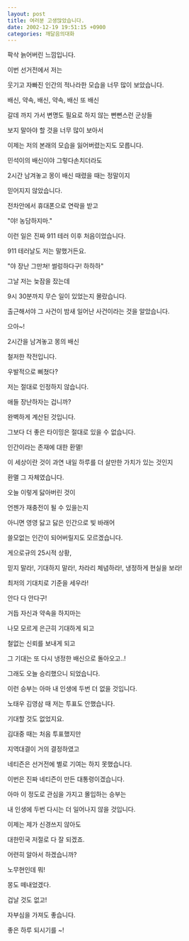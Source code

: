 ```yaml
---
layout: post
title: 여러분 고생많았습니다.
date: 2002-12-19 19:51:15 +0900
categories: 깨달음의대화
---
```

팍삭 늙어버린 느낌입니다.
  
이번 선거전에서 저는
  
웃기고 자빠진 인간의 적나라한 모습을 너무 많이 보았습니다.
  
배신, 약속, 배신, 약속, 배신 또 배신
  
갈데 까지 가서 변명도 필요로 하지 않는 뻔뻔스런 군상들
  
보지 말아야 할 것을 너무 많이 보아서
  
이제는 저의 본래의 모습을 잃어버렸는지도 모릅니다.
  
민석이의 배신이야 그렇다손치더라도
  
2시간 남겨놓고 몽이 배신 때렸을 때는 정말이지
  
믿어지지 않았습니다.
  
전차안에서 휴대폰으로 연락을 받고
  
"야! 농담하지마."
  
이런 일은 진짜 911 테러 이후 처음이었습니다.
  
911 테러날도 저는 말했거든요.
  
"야 장난 그만쳐! 썰렁하다구! 하하하"
  
그날 저는 늦잠을 잤는데
  
9시 30분까지 무슨 일이 있었는지 몰랐습니다.
  
출근해서야 그 사건이 밤새 일어난 사건이라는 것을 알았습니다.
  

  
으아~!
  

  
2시간을 남겨놓고 몽의 배신
  
철저한 작전입니다.
  
우발적으로 삐쳤다?
  
저는 절대로 인정하지 않습니다.
  
애들 장난하자는 겁니까?
  
완벽하게 계산된 것입니다.
  
그보다 더 좋은 타이밍은 절대로 있을 수 없습니다.
  

  
인간이라는 존재에 대한 환멸!
  
이 세상이란 것이 과연 내일 하루를 더 살만한 가치가 있는 것인지
  
환멸 그 자체였습니다.
  

  
오늘 이렇게 닳아버린 것이
  
언젠가 재충전이 될 수 있을는지
  
아니면 영영 닳고 닳은 인간으로 빛 바래어
  
쓸모없는 인간이 되어버릴지도 모르겠습니다.
  

  
게으로규의 25시적 상황,
  
믿지 말라!, 기대하지 말라!, 차라리 체념하라!, 냉정하게 현실을 보라!
  
최저의 기대치로 기준을 세우라!
  
안다 다 안다구!
  
거듭 자신과 약속을 하지마는
  
나모 모르게 은근히 기대하게 되고
  
철없는 신뢰를 보내게 되고
  
그 기대는 또 다시 냉정한 배신으로 돌아오고..!
  

  
그래도 오늘 승리했으니 되었습니다.
  
이런 승부는 아마 내 인생에 두번 더 없을 것입니다.
  

  
노태우 김영삼 때 저는 투표도 안했습니다.
  
기대할 것도 없었지요.
  
김대중 때는 처음 투표했지만
  
지역대결이 거의 결정하였고
  
네티즌은 선거전에 별로 기여는 하지 못했습니다.
  

  
이번은 진짜 네티즌이 만든 대통령이겠습니다.
  
아마 이 정도로 관심을 가지고 몰입하는 승부는
  
내 인생에 두번 다시는 더 일어나지 않을 것입니다.
  

  
이제는 제가 신경쓰지 않아도
  
대한민국 저절로 다 잘 되겠죠.
  

  
어련히 알아서 하겠습니까?
  
노무현인데 뭐!
  

  
몽도 떼내었겠다.
  
겁날 것도 없고!
  

  
자부심을 가져도 좋습니다.
  
좋은 하루 되시기를 ~!